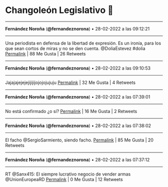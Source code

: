 # Changoleón Legislativo 🙈
*****
**Fernández Noroña** (**@fernandeznorona**) • 28-02-2022 a las 09:12:21
*****
Una periodista en defensa de la libertad de expresión. Es un ironía, para los que sean cortos de miras y no se den cuenta. @DoliaEstevez #dolia
[Permalink](https://twitter.com/fernandeznorona/status/1498345341409804295) | 88 Me Gusta | 26 Retweets
*****
**Fernández Noroña** (**@fernandeznorona**) • 28-02-2022 a las 09:10:53
*****
Jajajajejejejijijijojojojujuju
[Permalink](https://twitter.com/fernandeznorona/status/1498344971371520000) | 32 Me Gusta | 4 Retweets
*****
**Fernández Noroña** (**@fernandeznorona**) • 28-02-2022 a las 07:39:01
*****
No está confirmado ¿o sí?
[Permalink](https://twitter.com/fernandeznorona/status/1498321852170702849) | 16 Me Gusta | 2 Retweets
*****
**Fernández Noroña** (**@fernandeznorona**) • 28-02-2022 a las 07:38:02
*****
El facho @SergioSarmiento, siendo facho.
[Permalink](https://twitter.com/fernandeznorona/status/1498321602676764677) | 85 Me Gusta | 20 Retweets
*****
**Fernández Noroña** (**@fernandeznorona**) • 28-02-2022 a las 07:37:12
*****
RT @Sanx415: El siempre lucrativo negocio de vender armas @UnionEuropeaRD
[Permalink](https://twitter.com/fernandeznorona/status/1498321394630905858) | 0 Me Gusta | 12 Retweets